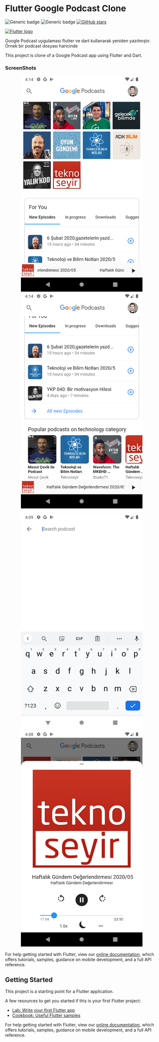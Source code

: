 # Flutter Google Podcast Clone

![Generic badge](https://img.shields.io/badge/Flutter-1.14.7_pre.84-blue.svg)
![Generic badge](https://img.shields.io/badge/Flutter-web-blue.svg)
[![GitHub stars](https://img.shields.io/github/stars/volkankahraman/flutter_podcasts_clone?style=social)](https://GitHub.com/volkankahraman/world_time_flutter/)

[<img src="https://raw.githubusercontent.com/flutter/website/master/src/_assets/image/flutter-lockup.png" alt="Flutter logo" style="max-width:80%;">](https://flutter.dev/)

Google Podcast uygulaması flutter ve dart kullanarak yeniden yazılmıştır. Örnek bir podcast dosyası haricinde 

This project is clone of a Google Podcast app using Flutter and Dart.

<!-- Place this tag where you want the button to render. -->
### ScreenShots
<p align="center">
<img src="ss/1.png" width="400"/>
<img src="ss/2.png" width="400"/>
</P>
<p align="center">
<img src="ss/3.png" width="400"/>
<img src="ss/4.png" width="400"/>
</p>

For help getting started with Flutter, view our
[online documentation](https://flutter.dev/docs), which offers tutorials,
samples, guidance on mobile development, and a full API reference.

## Getting Started

This project is a starting point for a Flutter application.

A few resources to get you started if this is your first Flutter project:

- [Lab: Write your first Flutter app](https://flutter.dev/docs/get-started/codelab)
- [Cookbook: Useful Flutter samples](https://flutter.dev/docs/cookbook)

For help getting started with Flutter, view our
[online documentation](https://flutter.dev/docs), which offers tutorials,
samples, guidance on mobile development, and a full API reference.
